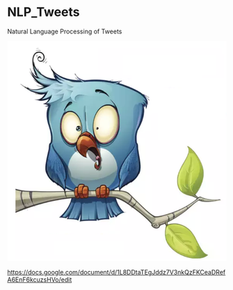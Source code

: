 # NLP_Tweets
Natural Language Processing of Tweets

![Image Description](\Image\Twitter.png)


https://docs.google.com/document/d/1L8DDtaTEgJddz7V3nkQzFKCeaDRefA6EnF6kcuzsHVo/edit
